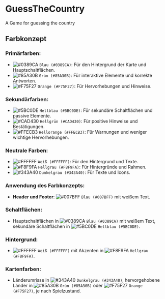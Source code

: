 # GuessTheCountry
A Game for guessing the country

## Farbkonzept

### Primärfarben:

- ![#0389CA](https://via.placeholder.com/15/0389CA/000000?text=+) `Blau (#0389CA)`: Für den Hintergrund der Karte und Hauptschaltflächen.
- ![#85A30B](https://via.placeholder.com/15/85A30B/000000?text=+) `Grün (#85A30B)`: Für interaktive Elemente und korrekte Antworten.
- ![#F75F27](https://via.placeholder.com/15/F75F27/000000?text=+) `Orange (#F75F27)`: Für Hervorhebungen und Hinweise.

### Sekundärfarben:

- ![#5BC0DE](https://via.placeholder.com/15/5BC0DE/000000?text=+) `Hellblau (#5BC0DE)`: Für sekundäre Schaltflächen und passive Elemente.
- ![#CAD430](https://via.placeholder.com/15/CAD430/000000?text=+) `Hellgrün (#CAD430)`: Für positive Hinweise und Bestätigungen.
- ![#FFECB3](https://via.placeholder.com/15/FFECB3/000000?text=+) `Hellorange (#FFECB3)`: Für Warnungen und weniger wichtige Hervorhebungen.

### Neutrale Farben:

- ![#FFFFFF](https://via.placeholder.com/15/FFFFFF/000000?text=+) `Weiß (#FFFFFF)`: Für den Hintergrund und Texte.
- ![#F8F9FA](https://via.placeholder.com/15/F8F9FA/000000?text=+) `Hellgrau (#F8F9FA)`: Für Hintergründe und Rahmen.
- ![#343A40](https://via.placeholder.com/15/343A40/000000?text=+) `Dunkelgrau (#343A40)`: Für Texte und Icons.

### Anwendung des Farbkonzepts:

- **Header und Footer**: ![#007BFF](https://via.placeholder.com/15/007BFF/000000?text=+) `Blau (#007BFF)` mit weißem Text.

### Schaltflächen:

- Hauptschaltflächen in ![#0389CA](https://via.placeholder.com/15/0389CA/000000?text=+) `Blau (#0389CA)` mit weißem Text, sekundäre Schaltflächen in ![#5BC0DE](https://via.placeholder.com/15/5BC0DE/000000?text=+) `Hellblau (#5BC0DE)`.

### Hintergrund:

- ![#FFFFFF](https://via.placeholder.com/15/FFFFFF/000000?text=+) `Weiß (#FFFFFF)` mit Akzenten in ![#F8F9FA](https://via.placeholder.com/15/F8F9FA/000000?text=+) `Hellgrau (#F8F9FA)`.

### Kartenfarben:

- Länderumrisse in ![#343A40](https://via.placeholder.com/15/343A40/000000?text=+) `Dunkelgrau (#343A40)`, hervorgehobene Länder in ![#85A30B](https://via.placeholder.com/15/85A30B/000000?text=+) `Grün (#85A30B)` oder ![#F75F27](https://via.placeholder.com/15/F75F27/000000?text=+) `Orange (#F75F27)`, je nach Spielzustand.
